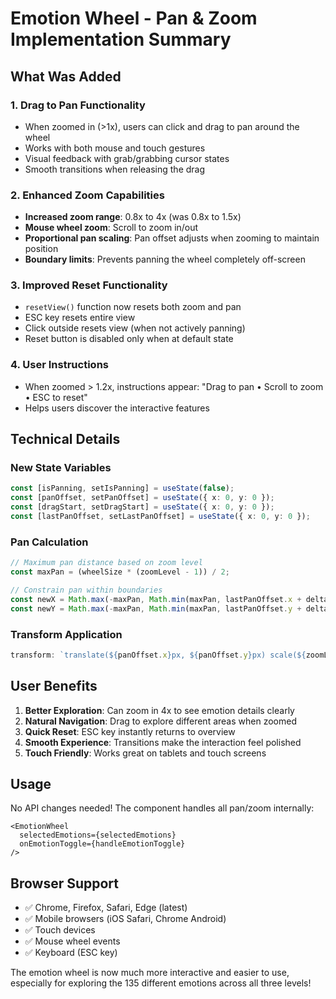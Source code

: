 # Emotion Wheel - Pan & Zoom Implementation Summary

## What Was Added

### 1. **Drag to Pan Functionality**

- When zoomed in (>1x), users can click and drag to pan around the wheel
- Works with both mouse and touch gestures
- Visual feedback with grab/grabbing cursor states
- Smooth transitions when releasing the drag

### 2. **Enhanced Zoom Capabilities**

- **Increased zoom range**: 0.8x to 4x (was 0.8x to 1.5x)
- **Mouse wheel zoom**: Scroll to zoom in/out
- **Proportional pan scaling**: Pan offset adjusts when zooming to maintain position
- **Boundary limits**: Prevents panning the wheel completely off-screen

### 3. **Improved Reset Functionality**

- `resetView()` function now resets both zoom and pan
- ESC key resets entire view
- Click outside resets view (when not actively panning)
- Reset button is disabled only when at default state

### 4. **User Instructions**

- When zoomed > 1.2x, instructions appear: "Drag to pan • Scroll to zoom • ESC to reset"
- Helps users discover the interactive features

## Technical Details

### New State Variables

```typescript
const [isPanning, setIsPanning] = useState(false);
const [panOffset, setPanOffset] = useState({ x: 0, y: 0 });
const [dragStart, setDragStart] = useState({ x: 0, y: 0 });
const [lastPanOffset, setLastPanOffset] = useState({ x: 0, y: 0 });
```

### Pan Calculation

```typescript
// Maximum pan distance based on zoom level
const maxPan = (wheelSize * (zoomLevel - 1)) / 2;

// Constrain pan within boundaries
const newX = Math.max(-maxPan, Math.min(maxPan, lastPanOffset.x + deltaX));
const newY = Math.max(-maxPan, Math.min(maxPan, lastPanOffset.y + deltaY));
```

### Transform Application

```typescript
transform: `translate(${panOffset.x}px, ${panOffset.y}px) scale(${zoomLevel})`;
```

## User Benefits

1. **Better Exploration**: Can zoom in 4x to see emotion details clearly
2. **Natural Navigation**: Drag to explore different areas when zoomed
3. **Quick Reset**: ESC key instantly returns to overview
4. **Smooth Experience**: Transitions make the interaction feel polished
5. **Touch Friendly**: Works great on tablets and touch screens

## Usage

No API changes needed! The component handles all pan/zoom internally:

```tsx
<EmotionWheel
  selectedEmotions={selectedEmotions}
  onEmotionToggle={handleEmotionToggle}
/>
```

## Browser Support

- ✅ Chrome, Firefox, Safari, Edge (latest)
- ✅ Mobile browsers (iOS Safari, Chrome Android)
- ✅ Touch devices
- ✅ Mouse wheel events
- ✅ Keyboard (ESC key)

The emotion wheel is now much more interactive and easier to use, especially for exploring the 135 different emotions across all three levels!
